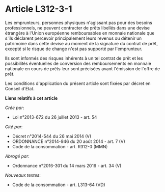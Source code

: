 # Article L312-3-1

Les  emprunteurs, personnes physiques n'agissant pas pour des besoins  professionnels, ne peuvent contracter de prêts
libellés dans une devise  étrangère à l'Union européenne remboursables en monnaie nationale que  s'ils déclarent percevoir
principalement leurs revenus ou détenir un  patrimoine dans cette devise au moment de la signature du contrat de  prêt,
excepté si le risque de change n'est pas supporté par  l'emprunteur.

Ils sont informés des risques inhérents à un  tel contrat de prêt et les possibilités éventuelles de conversion des
remboursements en monnaie nationale en cours de prêts leur sont  précisées avant l'émission de l'offre de prêt.

Les conditions d'application du présent article sont fixées par décret en Conseil d'Etat.

**Liens relatifs à cet article**

_Créé par_:

  - Loi n°2013-672 du 26 juillet 2013 - art. 54

_Cité par_:

  - Décret n°2014-544 du 26 mai 2014 (V)
  - ORDONNANCE n°2014-946 du 20 août 2014 - art. 7 (V)
  - Code de la consommation - art. R312-0 (MMN)

_Abrogé par_:

  - Ordonnance n°2016-301 du 14 mars 2016 - art. 34 (V)

_Nouveaux textes_:

  - Code de la consommation - art. L313-64 (VD)
